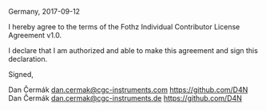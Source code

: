 Germany, 2017-09-12

I hereby agree to the terms of the Fothz Individual Contributor License
Agreement v1.0.

I declare that I am authorized and able to make this agreement and sign this
declaration.

Signed,

Dan Čermák dan.cermak@cgc-instruments.com https://github.com/D4N
Dan Čermák dan.cermak@cgc-instruments.de https://github.com/D4N
